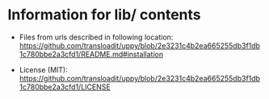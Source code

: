 
# Information for lib/ contents

- Files from urls described in following location:
https://github.com/transloadit/uppy/blob/2e3231c4b2ea665255db3f1db1c780bbe2a3cfd1/README.md#installation

- License (MIT):
https://github.com/transloadit/uppy/blob/2e3231c4b2ea665255db3f1db1c780bbe2a3cfd1/LICENSE
